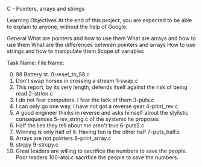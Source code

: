 C - Pointers, arrays and strings

Learning Objectives
At the end of this project, you are expected to be able to explain to anyone, without the help of Google:

General
What are pointers and how to use them
What are arrays and how to use them
What are the differences between pointers and arrays
How to use strings and how to manipulate them
Scope of variables





Task Name:											File Name:

0. 98 Battery st.										0-reset_to_98.c
1. Don't swap horses in crossing a stream							1-swap.c
2. This report, by its very length, defends itself against the risk of being read		2-strlen.c
3. I do not fear computers. I fear the lack of them						3-puts.c
4. I can only go one way, I have not got a reverse gear						4-print_rev.c
5. A good engineer thinks in reverse and asks himself about the stylistic consequences 		5-rev_string.c
	of the systems he proposes				
6. Half the lies they tell about me aren't true							6-puts2.c
7. Winning is only half of it. Having fun is the other half					7-puts_half.c
8. Arrays are not pointers									8-print_array.c
9. strcpy											9-strcpy.c
10. Great leaders are willing to sacrifice the numbers to save the people. Poor leaders		100-atoi.c
	sacrifice the people to save the numbers.					

